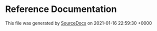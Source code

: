 # Reference Documentation

This file was generated by [SourceDocs](https://github.com/eneko/SourceDocs) on 2021-01-16 22:59:30 +0000